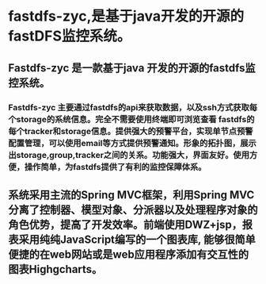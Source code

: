 # fastdfs-zyc,是基于java开发的开源的fastDFS监控系统。 #
## Fastdfs-zyc 是一款基于java 开发的开源的fastdfs监控系统。 ##
### Fastdfs-zyc 主要通过fastdfs的api来获取数据，以及ssh方式获取每个storage的系统信息。完全不需要使用终端即可浏览查看 fastdfs的每个tracker和storage信息。提供强大的预警平台，实现单节点预警配置管理，可以使用email等方式提供预警通知。形象的拓扑图，展示出storage,group,tracker之间的关系。功能强大，界面友好。使用方便，操作简单，为fastdfs提供了有利的监控保障体系。 ###
## 系统采用主流的Spring MVC框架，利用Spring MVC 分离了控制器、模型对象、分派器以及处理程序对象的角色优势，提高了开发效率。前端使用DWZ+jsp，报表采用纯纯JavaScript编写的一个图表库, 能够很简单便捷的在web网站或是web应用程序添加有交互性的图表Highgcharts。 ##